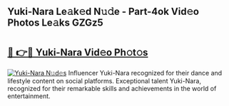 ## Yuki-Nara Le𝚊k𝚎d N𝚞𝚍e - Part-4ok Vid𝚎o Photos Le𝚊ks GZGz5

# <h2><a href="http://fbfmm0.evod.top/?m=Yuki-Nara">🔗 👉🔴 Yuki-Nara Vid𝚎o Ph𝚘t𝚘s</a></h2>

[![Yuki-Nara N𝚞d𝚎s](https://i.imgur.com/8V9OHl7.gif)](http://fbfmm0.evod.top/?m=Yuki-Nara)
Influencer Yuki-Nara recognized for their dance and lifestyle content on social platforms. Exceptional talent Yuki-Nara, recognized for their remarkable skills and achievements in the world of entertainment. 
